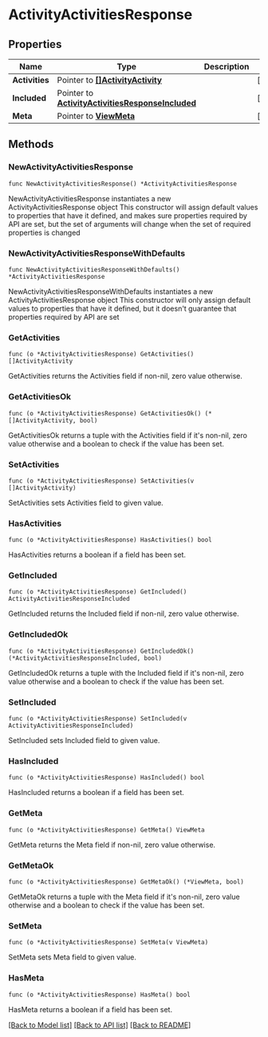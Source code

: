 # ActivityActivitiesResponse

## Properties

Name | Type | Description | Notes
------------ | ------------- | ------------- | -------------
**Activities** | Pointer to [**[]ActivityActivity**](ActivityActivity.md) |  | [optional] 
**Included** | Pointer to [**ActivityActivitiesResponseIncluded**](ActivityActivitiesResponseIncluded.md) |  | [optional] 
**Meta** | Pointer to [**ViewMeta**](ViewMeta.md) |  | [optional] 

## Methods

### NewActivityActivitiesResponse

`func NewActivityActivitiesResponse() *ActivityActivitiesResponse`

NewActivityActivitiesResponse instantiates a new ActivityActivitiesResponse object
This constructor will assign default values to properties that have it defined,
and makes sure properties required by API are set, but the set of arguments
will change when the set of required properties is changed

### NewActivityActivitiesResponseWithDefaults

`func NewActivityActivitiesResponseWithDefaults() *ActivityActivitiesResponse`

NewActivityActivitiesResponseWithDefaults instantiates a new ActivityActivitiesResponse object
This constructor will only assign default values to properties that have it defined,
but it doesn't guarantee that properties required by API are set

### GetActivities

`func (o *ActivityActivitiesResponse) GetActivities() []ActivityActivity`

GetActivities returns the Activities field if non-nil, zero value otherwise.

### GetActivitiesOk

`func (o *ActivityActivitiesResponse) GetActivitiesOk() (*[]ActivityActivity, bool)`

GetActivitiesOk returns a tuple with the Activities field if it's non-nil, zero value otherwise
and a boolean to check if the value has been set.

### SetActivities

`func (o *ActivityActivitiesResponse) SetActivities(v []ActivityActivity)`

SetActivities sets Activities field to given value.

### HasActivities

`func (o *ActivityActivitiesResponse) HasActivities() bool`

HasActivities returns a boolean if a field has been set.

### GetIncluded

`func (o *ActivityActivitiesResponse) GetIncluded() ActivityActivitiesResponseIncluded`

GetIncluded returns the Included field if non-nil, zero value otherwise.

### GetIncludedOk

`func (o *ActivityActivitiesResponse) GetIncludedOk() (*ActivityActivitiesResponseIncluded, bool)`

GetIncludedOk returns a tuple with the Included field if it's non-nil, zero value otherwise
and a boolean to check if the value has been set.

### SetIncluded

`func (o *ActivityActivitiesResponse) SetIncluded(v ActivityActivitiesResponseIncluded)`

SetIncluded sets Included field to given value.

### HasIncluded

`func (o *ActivityActivitiesResponse) HasIncluded() bool`

HasIncluded returns a boolean if a field has been set.

### GetMeta

`func (o *ActivityActivitiesResponse) GetMeta() ViewMeta`

GetMeta returns the Meta field if non-nil, zero value otherwise.

### GetMetaOk

`func (o *ActivityActivitiesResponse) GetMetaOk() (*ViewMeta, bool)`

GetMetaOk returns a tuple with the Meta field if it's non-nil, zero value otherwise
and a boolean to check if the value has been set.

### SetMeta

`func (o *ActivityActivitiesResponse) SetMeta(v ViewMeta)`

SetMeta sets Meta field to given value.

### HasMeta

`func (o *ActivityActivitiesResponse) HasMeta() bool`

HasMeta returns a boolean if a field has been set.


[[Back to Model list]](../README.md#documentation-for-models) [[Back to API list]](../README.md#documentation-for-api-endpoints) [[Back to README]](../README.md)


